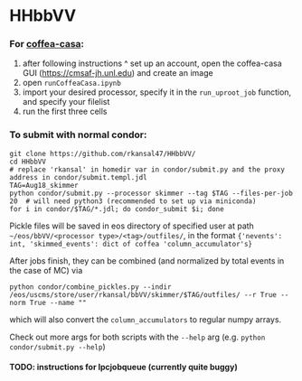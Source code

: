 # HHbbVV

### For [coffea-casa](https://coffea-casa.readthedocs.io/en/latest/cc_user.html):
1. after following instructions ^ set up an account, open the coffea-casa GUI (https://cmsaf-jh.unl.edu) and create an image
2. open `runCoffeaCasa.ipynb` 
3. import your desired processor, specify it in the `run_uproot_job` function, and specify your filelist
4. run the first three cells


### To submit with normal condor:

```
git clone https://github.com/rkansal47/HHbbVV/
cd HHbbVV
# replace 'rkansal' in homedir var in condor/submit.py and the proxy address in condor/submit.templ.jdl 
TAG=Aug18_skimmer
python condor/submit.py --processor skimmer --tag $TAG --files-per-job 20  # will need python3 (recommended to set up via miniconda)
for i in condor/$TAG/*.jdl; do condor_submit $i; done
```

Pickle files will be saved in eos directory of specified user at path `~/eos/bbVV/<processor type>/<tag>/outfiles/`, in the format `{'nevents': int, 'skimmed_events': dict of coffea 'column_accumulator's}`

After jobs finish, they can be combined (and normalized by total events in the case of MC) via
```
python condor/combine_pickles.py --indir /eos/uscms/store/user/rkansal/bbVV/skimmer/$TAG/outfiles/ --r True --norm True --name ""
```
which will also convert the `column_accumulators` to regular numpy arrays. 

Check out more args for both scripts with the `--help` arg (e.g. `python condor/submit.py --help`)


#### TODO: instructions for lpcjobqueue (currently quite buggy)
